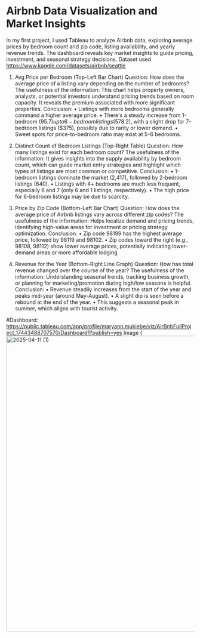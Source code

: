 # Airbnb Data Visualization and Market Insights 
In my first project, I used Tableau to analyze Airbnb data, exploring average prices by bedroom count and zip code, listing availability, and yearly revenue trends. The dashboard reveals key market insights to guide pricing, investment, and seasonal strategy decisions.
Dataset used https://www.kaggle.com/datasets/airbnb/seattle

1. Avg Price per Bedroom (Top-Left Bar Chart)
Question: How does the average price of a listing vary depending on the number of bedrooms?
The usefulness of the information:
This chart helps property owners, analysts, or potential investors understand pricing trends based on room capacity. It reveals the premium associated with more significant properties.
Conclusion:
•	Listings with more bedrooms generally command a higher average price.
•	There's a steady increase from 1-bedroom ($95.7) up to 6-bedroom listings ($578.2), with a slight drop for 7-bedroom listings ($375), possibly due to rarity or lower demand.
•	Sweet spots for price-to-bedroom ratio may exist at 5–6 bedrooms.

2. Distinct Count of Bedroom Listings (Top-Right Table)
Question: How many listings exist for each bedroom count?
The usefulness of the information:
It gives insights into the supply availability by bedroom count, which can guide market entry strategies and highlight which types of listings are most common or competitive.
Conclusion:
•	1-bedroom listings dominate the market (2,417), followed by 2-bedroom listings (640).
•	Listings with 4+ bedrooms are much less frequent, especially 6 and 7 (only 6 and 1 listings, respectively).
•	The high price for 6-bedroom listings may be due to scarcity.

3. Price by Zip Code (Bottom-Left Bar Chart)
Question: How does the average price of Airbnb listings vary across different zip codes?
The usefulness of the information:
Helps localize demand and pricing trends, identifying high-value areas for investment or pricing strategy optimization.
Conclusion:
•	Zip code 98199 has the highest average price, followed by 98119 and 98102.
•	Zip codes toward the right (e.g., 98108, 98112) show lower average prices, potentially indicating lower-demand areas or more affordable lodging.

5. Revenue for the Year (Bottom-Right Line Graph)
Question: How has total revenue changed over the course of the year?
The usefulness of the information:
Understanding seasonal trends, tracking business growth, or planning for marketing/promotion during high/low seasons is helpful.
Conclusion:
•	Revenue steadily increases from the start of the year and peaks mid-year (around May-August).
•	A slight dip is seen before a rebound at the end of the year.
•	This suggests a seasonal peak in summer, which aligns with tourist activity.

#Dashboard: https://public.tableau.com/app/profile/maryann.mukiebe/viz/AirBnbFullProject_17443488707570/Dashboard1?publish=yes
Image (<img width="793" alt="2025-04-11 (1)" src="https://github.com/user-attachments/assets/f7170158-bcf9-4412-b3e5-ab3f4db82808" />

